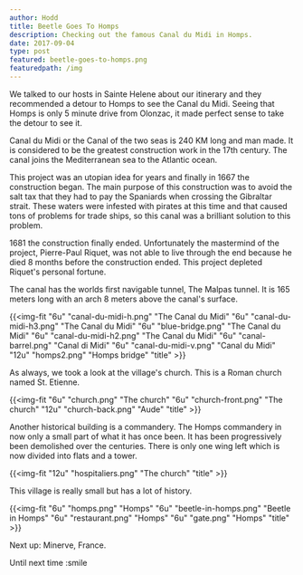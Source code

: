 ```yaml
---
author: Hodd
title: Beetle Goes To Homps
description: Checking out the famous Canal du Midi in Homps.
date: 2017-09-04
type: post
featured: beetle-goes-to-homps.png
featuredpath: /img
---
```


We talked to our hosts in Sainte Helene about our itinerary and they recommended a detour to Homps to see the Canal du Midi. Seeing that Homps is only 5 minute drive from Olonzac, it made perfect sense to take the detour to see it.

Canal du Midi or the Canal of the two seas is 240 KM long and man made. It is considered to be the greatest construction work in the 17th century. The canal joins the Mediterranean sea to the Atlantic ocean.

This project was an utopian idea for years and finally in 1667 the construction began. The main purpose of this construction was to avoid the salt tax that they had to pay the Spaniards when crossing the Gibraltar strait. These waters were infested with pirates at this time and that caused tons of problems for trade ships, so this canal was a brilliant solution to this problem.

1681 the construction finally ended. Unfortunately the mastermind of the project, Pierre-Paul Riquet, was not able to live through the end because he died 8 months before the construction ended. This project depleted Riquet's personal fortune.

The canal has the worlds first navigable tunnel, The Malpas tunnel. It is 165 meters long with an arch 8 meters above the canal's surface.

{{<img-fit
  "6u" "canal-du-midi-h.png" "The Canal du Midi"
  "6u" "canal-du-midi-h3.png" "The Canal du Midi"
  "6u" "blue-bridge.png" "The Canal du Midi"
  "6u" "canal-du-midi-h2.png" "The Canal du Midi"
  "6u" "canal-barrel.png" "Canal di Midi"
  "6u" "canal-du-midi-v.png" "Canal du Midi"
  "12u" "homps2.png" "Homps bridge"
  "title" >}}

As always, we took a look at the village's church. This is a Roman church named St. Etienne.

{{<img-fit
  "6u" "church.png" "The church"
  "6u" "church-front.png" "The church"
  "12u" "church-back.png" "Aude"
  "title" >}}

Another historical building is a commandery. The Homps commandery in now only a small part of what it has once been. It has been progressively been demolished over the centuries. There is only one wing left which is now divided into flats and a tower.

{{<img-fit
  "12u" "hospitaliers.png" "The church"
  "title" >}}

This village is really small but has a lot of history.

{{<img-fit
  "6u" "homps.png" "Homps"
  "6u" "beetle-in-homps.png" "Beetle in Homps"
  "6u" "restaurant.png" "Homps"
  "6u" "gate.png" "Homps"
  "title" >}}

Next up: Minerve, France.

Until next time :smile
